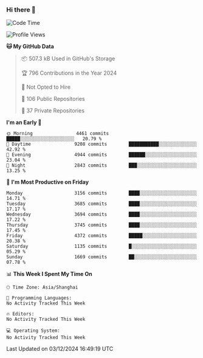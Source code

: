 ### Hi there 👋

<!--
**qbosen/qbosen** is a ✨ _special_ ✨ repository because its `README.md` (this file) appears on your GitHub profile.

Here are some ideas to get you started:

- 🔭 I’m currently working on ...
- 🌱 I’m currently learning ...
- 👯 I’m looking to collaborate on ...
- 🤔 I’m looking for help with ...
- 💬 Ask me about ...
- 📫 How to reach me: ...
- 😄 Pronouns: ...
- ⚡ Fun fact: ...
-->

<!--START_SECTION:waka-->
![Code Time](http://img.shields.io/badge/Code%20Time-2%2C111%20hrs%2036%20mins-blue)

![Profile Views](http://img.shields.io/badge/Profile%20Views-0-blue)

**🐱 My GitHub Data** 

> 📦 507.3 kB Used in GitHub's Storage 
 > 
> 🏆 796 Contributions in the Year 2024
 > 
> 🚫 Not Opted to Hire
 > 
> 📜 106 Public Repositories 
 > 
> 🔑 37 Private Repositories 
 > 
**I'm an Early 🐤** 

```text
🌞 Morning                4461 commits        █████░░░░░░░░░░░░░░░░░░░░   20.79 % 
🌆 Daytime                9208 commits        ███████████░░░░░░░░░░░░░░   42.92 % 
🌃 Evening                4944 commits        ██████░░░░░░░░░░░░░░░░░░░   23.04 % 
🌙 Night                  2843 commits        ███░░░░░░░░░░░░░░░░░░░░░░   13.25 % 
```
📅 **I'm Most Productive on Friday** 

```text
Monday                   3156 commits        ████░░░░░░░░░░░░░░░░░░░░░   14.71 % 
Tuesday                  3685 commits        ████░░░░░░░░░░░░░░░░░░░░░   17.17 % 
Wednesday                3694 commits        ████░░░░░░░░░░░░░░░░░░░░░   17.22 % 
Thursday                 3745 commits        ████░░░░░░░░░░░░░░░░░░░░░   17.45 % 
Friday                   4372 commits        █████░░░░░░░░░░░░░░░░░░░░   20.38 % 
Saturday                 1135 commits        █░░░░░░░░░░░░░░░░░░░░░░░░   05.29 % 
Sunday                   1669 commits        ██░░░░░░░░░░░░░░░░░░░░░░░   07.78 % 
```


📊 **This Week I Spent My Time On** 

```text
🕑︎ Time Zone: Asia/Shanghai

💬 Programming Languages: 
No Activity Tracked This Week

🔥 Editors: 
No Activity Tracked This Week

💻 Operating System: 
No Activity Tracked This Week
```


 Last Updated on 03/12/2024 16:49:19 UTC
<!--END_SECTION:waka-->
